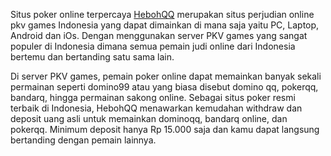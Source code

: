 Situs poker online terpercaya <a href = "https://hebohqq2.idngame.live">HebohQQ</a> merupakan situs perjudian online pkv games Indonesia yang dapat dimainkan di mana saja yaitu PC, Laptop, Android dan iOs. Dengan menggunakan server PKV games yang sangat populer di Indonesia dimana semua pemain judi online dari Indonesia bertemu dan bertanding satu sama lain.

Di server PKV games, pemain poker online dapat memainkan banyak sekali permainan seperti domino99 atau yang biasa disebut domino qq, pokerqq, bandarq, hingga permainan sakong online. Sebagai situs poker resmi terbaik di Indonesia, HebohQQ menawarkan kemudahan withdraw dan deposit uang asli untuk memainkan dominoqq, bandarq online, dan pokerqq. Minimum deposit hanya Rp 15.000 saja dan kamu dapat langsung bertanding dengan pemain lainnya.
